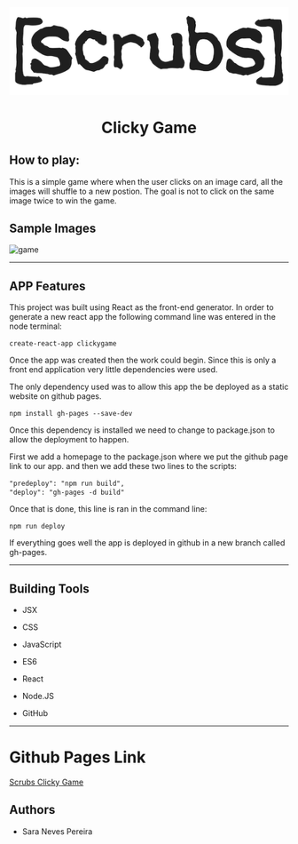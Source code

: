 <p align="center">
  <img src="./src/logo.png">
</p>

<h1 align="center">
<b>Clicky Game</b>
</h1>

## How to play:

This is a simple game where when the user clicks on an image card, all the images will shuffle to a new postion. The goal is not to click on the same image twice to win the game. 

## Sample Images

![game](./src/game.gif)

_____

## APP Features

This project was built using React as the front-end generator. In order to generate a new react app the following command line was entered in the node terminal:

`````
create-react-app clickygame
`````
Once the app was created then the work could begin. Since this is only a front end application very little dependencies were used. 

The only dependency used was to allow this app the be deployed as a static website on github pages. 

````
npm install gh-pages --save-dev
````
Once this dependency is installed we need to change to package.json to allow the deployment to happen. 

First we add a homepage to the package.json where we put the github page link to our app. and then we add these two lines to the scripts:

`````
"predeploy": "npm run build",
"deploy": "gh-pages -d build"
`````
Once that is done, this line is ran in the command line:

```
npm run deploy
````

If everything goes well the app is deployed in github in a new branch called gh-pages. 

____

## Building Tools
- JSX
+ CSS
- JavaScript
+ ES6 
- React  
+ Node.JS
- GitHub
___

# Github Pages Link

[Scrubs Clicky Game](https://saranp-33.github.io/ClickyGame/)

## Authors

* Sara Neves Pereira



